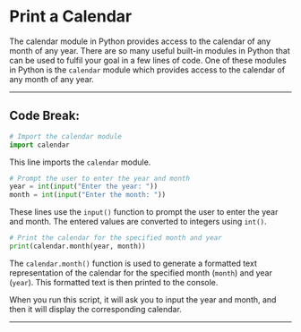 # Print a Calendar

The calendar module in Python provides access to the calendar of any month of any year.
There are so many useful built-in modules in Python that can be used to fulfil your goal in a few lines of code. One of these modules in Python is the `calendar` module which provides access to the calendar of any month of any year.

-----

## Code Break:

```python
# Import the calendar module
import calendar
```

This line imports the `calendar` module.

```python
# Prompt the user to enter the year and month
year = int(input("Enter the year: "))
month = int(input("Enter the month: "))
```

These lines use the `input()` function to prompt the user to enter the year and month. The entered values are converted to integers using `int()`.

```python
# Print the calendar for the specified month and year
print(calendar.month(year, month))
```

The `calendar.month()` function is used to generate a formatted text representation of the calendar for the specified month (`month`) and year (`year`). This formatted text is then printed to the console.

When you run this script, it will ask you to input the year and month, and then it will display the corresponding calendar.

-----